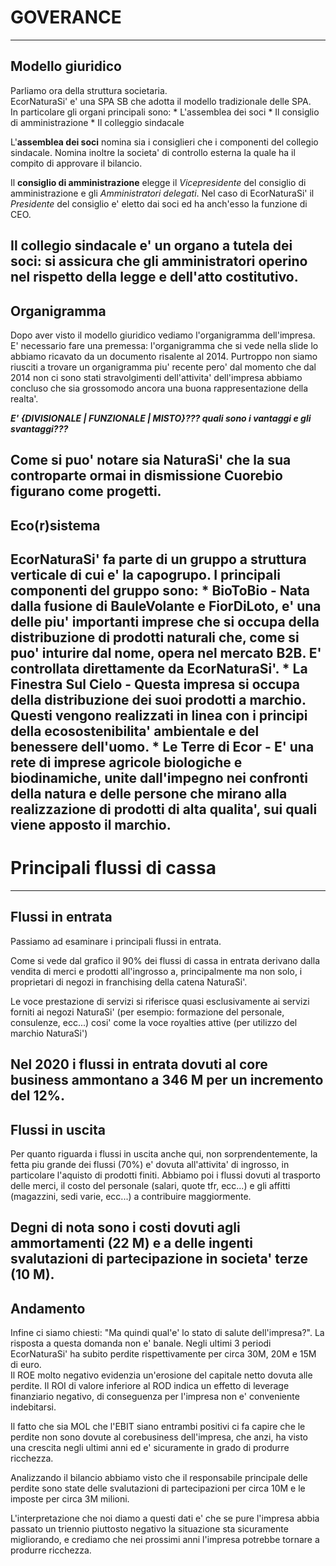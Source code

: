 # GOVERANCE
-----------------------------------------------------------------------
## Modello giuridico
Parliamo ora della struttura societaria.  
EcorNaturaSi' e' una SPA SB che adotta il modello tradizionale delle SPA.  
In particolare gli organi principali sono:
	* L'assemblea dei soci
	* Il consiglio di amministrazione
	* Il colleggio sindacale
  
L'**assemblea dei soci** nomina sia i consiglieri che i componenti del collegio sindacale.
Nomina inoltre la societa' di controllo esterna la quale ha il compito di approvare il bilancio.  

Il **consiglio di amministrazione** elegge il *Vicepresidente* del consiglio di amministrazione e gli *Amministratori delegati*.
Nel caso di EcorNaturaSi' il *Presidente* del consiglio e' eletto dai soci ed ha anch'esso la funzione di CEO.

Il **collegio sindacale** e' un organo a tutela dei soci: si assicura che gli amministratori operino nel rispetto della legge e dell'atto costitutivo.
-----------------------------------------------------------------------
## Organigramma

Dopo aver visto il modello giuridico vediamo l'organigramma dell'impresa.
E' necessario fare una premessa: l'organigramma che si vede nella slide lo abbiamo ricavato da un documento risalente al 2014.
Purtroppo non siamo riusciti a trovare un organigramma piu' recente pero' dal momento che dal 2014 non ci sono stati stravolgimenti dell'attivita' dell'impresa abbiamo concluso che sia grossomodo ancora una buona rappresentazione della realta'.

***E' {DIVISIONALE | FUNZIONALE | MISTO}??? quali sono i vantaggi e gli svantaggi???***

Come si puo' notare sia **NaturaSi'** che la sua controparte ormai in dismissione **Cuorebio** figurano come progetti.
----------------------------------------------------------------------
## Eco(r)sistema
EcorNaturaSi' fa parte di un gruppo a struttura verticale di cui e' la capogrupo.
I principali componenti del gruppo sono:
	* **BioToBio** - Nata dalla fusione di BauleVolante e FiorDiLoto, e' una delle piu' importanti imprese che si occupa della distribuzione di prodotti naturali che, come si puo' inturire dal nome, opera nel mercato B2B. E' controllata direttamente da EcorNaturaSi'.
	* **La Finestra Sul Cielo** - Questa impresa si occupa della distribuzione dei suoi prodotti a marchio. Questi vengono realizzati in linea con i principi della **ecosostenibilita' ambientale** e del **benessere dell'uomo**.
	* **Le Terre di Ecor** - E' una rete di imprese agricole biologiche e biodinamiche, unite dall'impegno nei confronti della natura e delle persone che mirano alla realizzazione di prodotti di alta qualita', sui quali viene apposto il marchio.
----------------------------------------------------------------------
# Principali flussi di cassa
----------------------------------------------------------------------
## Flussi in entrata
Passiamo ad esaminare i principali flussi in entrata.

Come si vede dal grafico il 90% dei flussi di cassa in entrata derivano dalla vendita di merci e prodotti all'ingrosso a, principalmente ma non solo, i proprietari di negozi in franchising della catena NaturaSi'.  

Le voce prestazione di servizi si riferisce quasi esclusivamente ai servizi forniti ai negozi NaturaSi' (per esempio: formazione del personale, consulenze, ecc...) 
cosi' come la voce royalties attive (per utilizzo del marchio NaturaSi')  

Nel 2020 i flussi in entrata dovuti al core business ammontano a 346 M per un incremento del 12%.
---------------------------------------------------------------------
## Flussi in uscita 
Per quanto riguarda i flussi in uscita anche qui, non sorprendentemente, la fetta piu grande dei flussi (70%) e' dovuta all'attivita' di ingrosso, in particolare l'aquisto di prodotti finiti.
Abbiamo poi i flussi dovuti al trasporto delle merci, il costo del personale (salari, quote tfr, ecc...) e gli affitti (magazzini, sedi varie, ecc...) a contribuire maggiormente. 

Degni di nota sono i costi dovuti agli ammortamenti (22 M) e a delle ingenti svalutazioni di partecipazione in societa' terze (10 M).
---------------------------------------------------------------------
## Andamento
Infine ci siamo chiesti: "Ma quindi qual'e' lo stato di salute dell'impresa?".
La risposta a questa domanda non e' banale.
Negli ultimi 3 periodi EcorNaturaSi' ha subito perdite rispettivamente per circa 30M, 20M e 15M di euro.  
Il ROE molto negativo evidenzia un'erosione del capitale netto dovuta alle perdite.
Il ROI di valore inferiore al ROD indica un effetto di leverage finanziario negativo, di conseguenza per l'impresa non e' conveniente indebitarsi.  

Il fatto che sia MOL che l'EBIT siano entrambi positivi ci fa capire che le perdite non sono dovute al corebusiness dell'impresa, che anzi, ha visto una crescita negli ultimi anni ed e' sicuramente in grado di produrre ricchezza.  

Analizzando il bilancio abbiamo visto che il responsabile principale delle perdite sono state delle svalutazioni di partecipazioni per circa 10M e le imposte per circa	3M milioni.  

L'interpretazione che noi diamo a questi dati e' che se pure l'impresa abbia passato un triennio piuttosto negativo la situazione sta sicuramente migliorando, e crediamo che nei prossimi anni l'impresa potrebbe tornare a produrre ricchezza.
